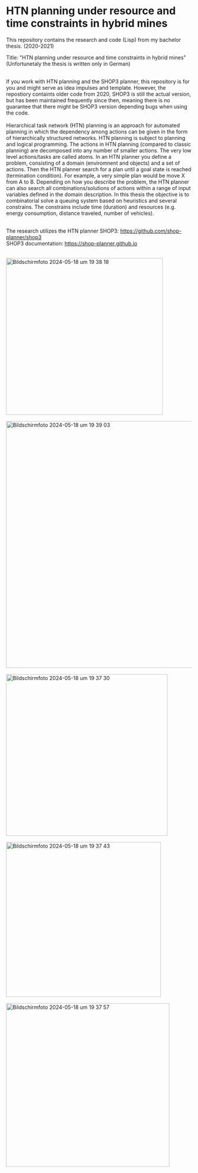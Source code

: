 # HTN planning under resource and time constraints in hybrid mines

This repository contains the research and code (Lisp) from my bachelor thesis. (2020-2021)

Title: "HTN planning under resource and time constraints in hybrid mines" <br />
(Unfortunetaly the thesis is written only in German)<br /><br />

If you work with HTN planning and the SHOP3 planner, this repository is for you and might serve as idea impulses and template. However, the repostiory containts older code from 2020, SHOP3 is still the actual version, but has been maintained frequently since then, meaning there is no guarantee that there might be SHOP3 version depending bugs when using the code.<br /><br />
Hierarchical task network (HTN) planning is an approach for automated planning in which the dependency among actions can be given in the form of hierarchically structured networks. HTN planning is subject to planning and logical programming. The actions in HTN planning (compared to classic planning) are decomposed into any number of smaller actions. The very low level actions/tasks are called atoms. In an HTN planner you define a problem, consisting of a domain (enviromnent and objects) and a set of actions. Then the HTN planner search for a plan until a goal state is reached (termination condition). For example, a very simple plan would be move X from A to B. Depending on how you describe the problem, the HTN planner can also search all combinations/solutions of actions within a range of input variables defined in the domain description. In this thesis the objective is to combinatorial solve a queuing system based on heuristics and several constrains. The constrains include time (duration) and resources (e.g. energy consumption, distance traveled, number of vehicles).<br /><br />

The research utilizes the HTN planner SHOP3: https://github.com/shop-planner/shop3 <br />
SHOP3 documentation: https://shop-planner.github.io <br /><br />

<img width="425" alt="Bildschirmfoto 2024-05-18 um 19 38 18" src="https://github.com/KIlian42/HTN-planning-under-resource-and-time-constraints-in-hybrid-mines/assets/57774167/9da0a98d-30df-4319-bfa5-2631e1f0becc">
<br /><br />
<img width="669" alt="Bildschirmfoto 2024-05-18 um 19 39 03" src="https://github.com/KIlian42/HTN-planning-under-resource-and-time-constraints-in-hybrid-mines/assets/57774167/4e0a8ccd-39a1-461c-83c6-045057a24987">
<br /><br />
<img width="438" alt="Bildschirmfoto 2024-05-18 um 19 37 30" src="https://github.com/KIlian42/HTN-planning-under-resource-and-time-constraints-in-hybrid-mines/assets/57774167/5dbd5815-be0a-4ebd-87a9-60fc14595923">
<br /><br />
<img width="420" alt="Bildschirmfoto 2024-05-18 um 19 37 43" src="https://github.com/KIlian42/HTN-planning-under-resource-and-time-constraints-in-hybrid-mines/assets/57774167/b651d9cc-6d64-433f-ae77-93d8d685b041">
<br /><br />
<img width="443" alt="Bildschirmfoto 2024-05-18 um 19 37 57" src="https://github.com/KIlian42/HTN-planning-under-resource-and-time-constraints-in-hybrid-mines/assets/57774167/16f987af-5d3c-4815-87b9-862441788c0c">